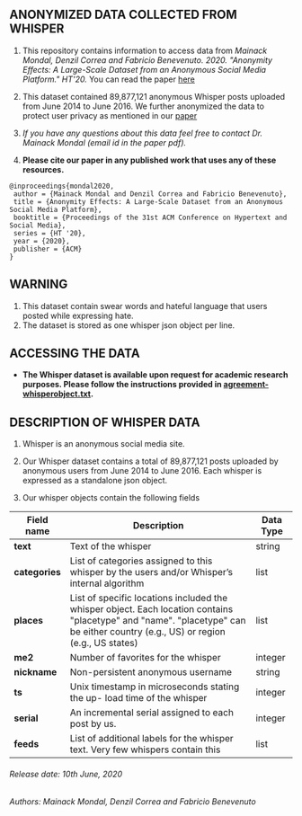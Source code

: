 ## ANONYMIZED DATA COLLECTED FROM WHISPER

1. This repository contains information to access data from *Mainack Mondal, Denzil Correa and Fabricio Benevenuto. 2020. "Anonymity Effects: A Large-Scale Dataset from an Anonymous Social Media Platform." HT'20.* You can read the paper [here](http://cse.iitkgp.ac.in/~mainack/publications/whisper-data-ht-2020.pdf)

1. This dataset contained 89,877,121 anonymous Whisper posts uploaded from June 2014 to June 2016. We further anonymized the data to protect user privacy as mentioned in our [paper](http://cse.iitkgp.ac.in/~mainack/publications/whisper-data-ht-2020.pdf)

1. *If you have any questions about this data feel free to contact Dr. Mainack Mondal (email id in the paper pdf).*

1. **Please cite our paper in any published work that uses any of these resources.**

~~~
@inproceedings{mondal2020,
 author = {Mainack Mondal and Denzil Correa and Fabricio Benevenuto},
 title = {Anonymity Effects: A Large-Scale Dataset from an Anonymous Social Media Platform},
 booktitle = {Proceedings of the 31st ACM Conference on Hypertext and Social Media},
 series = {HT '20},
 year = {2020},
 publisher = {ACM}
}
~~~

## WARNING

1. This dataset contain swear words and hateful language that users posted while expressing hate.
1. The dataset is stored as one whisper json object per line. 

## ACCESSING THE DATA

* **The Whisper dataset is available upon request for academic research purposes. Please follow the instructions provided in [agreement-whisperobject.txt](https://raw.githubusercontent.com/Mainack/whisper-2014-2016-data-HT-2020/master/agreement-whisperobject.txt).**


## DESCRIPTION OF WHISPER DATA

1. Whisper is an anonymous social media site.

1. Our Whisper dataset contains a total of 89,877,121 posts uploaded by anonymous users from June 2014 to June 2016. Each whisper is expressed as a standalone json object.

1. Our whisper objects contain the following fields

| Field name | Description | Data Type |
| ---- | ----- | ---|
| **text** | Text of the whisper | string|
| **categories** | List of categories assigned to this whisper by the users and/or Whisper’s internal algorithm | list|
| **places** | List of specific locations included the whisper object. Each location contains "placetype" and "name". "placetype" can be either country (e.g., US) or region (e.g., US states) | list |
| **me2** | Number of favorites for the whisper | integer |
| **nickname** | Non-persistent anonymous username | string | 
| **ts** | Unix timestamp in microseconds stating the up- load time of the whisper | integer |
| **serial** | An incremental serial assigned to each post by us.  | integer | 
| **feeds** | List of additional labels for the whisper text. Very few whispers contain this | list |



###### Release date: 10th June, 2020
###### Authors: Mainack Mondal, Denzil Correa and Fabricio Benevenuto
